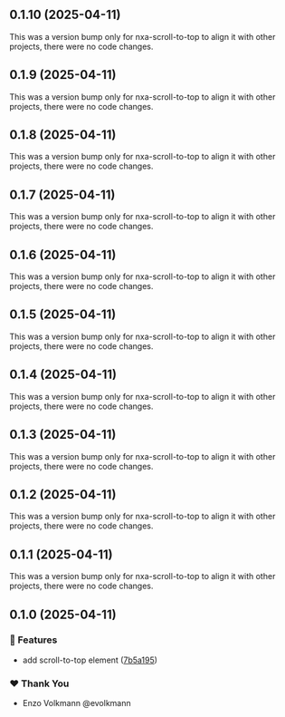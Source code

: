 ## 0.1.10 (2025-04-11)

This was a version bump only for nxa-scroll-to-top to align it with other projects, there were no code changes.

## 0.1.9 (2025-04-11)

This was a version bump only for nxa-scroll-to-top to align it with other projects, there were no code changes.

## 0.1.8 (2025-04-11)

This was a version bump only for nxa-scroll-to-top to align it with other projects, there were no code changes.

## 0.1.7 (2025-04-11)

This was a version bump only for nxa-scroll-to-top to align it with other projects, there were no code changes.

## 0.1.6 (2025-04-11)

This was a version bump only for nxa-scroll-to-top to align it with other projects, there were no code changes.

## 0.1.5 (2025-04-11)

This was a version bump only for nxa-scroll-to-top to align it with other projects, there were no code changes.

## 0.1.4 (2025-04-11)

This was a version bump only for nxa-scroll-to-top to align it with other projects, there were no code changes.

## 0.1.3 (2025-04-11)

This was a version bump only for nxa-scroll-to-top to align it with other projects, there were no code changes.

## 0.1.2 (2025-04-11)

This was a version bump only for nxa-scroll-to-top to align it with other projects, there were no code changes.

## 0.1.1 (2025-04-11)

This was a version bump only for nxa-scroll-to-top to align it with other projects, there were no code changes.

## 0.1.0 (2025-04-11)

### 🚀 Features

- add scroll-to-top element ([7b5a195](https://github.com/nextrap/nextrap-monorepo/commit/7b5a195))

### ❤️ Thank You

- Enzo Volkmann @evolkmann
